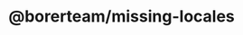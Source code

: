 # @borerteam/missing-locales

<!-- A Vite plugin that helps you find missed keys in your localization files.

## Installation

```bash
npm install @borerteam/missing-locales
```

```bash
yarn add @borerteam/missing-locales
```

```bash
pnpm add @borerteam/missing-locales
```

## Usage

Add the plugin to your `vite.config.js` file:

```js
import missingLocales from '@borerteam/missing-locales';

export default {
  // ...other options
  plugins: [
    // ...other plugins
    // `command === 'serve'` for run plugin only in dev mode
    command === 'serve' && missingLocales({
      path: './src/locales', // optional, default is './src/locales'
      wait: 500, // optional, default is 500 (milliseconds),
      defaultNamespace: 'translation', // optional, default is 'translation'
    }),
  ],
};
```

## Options

- `path` (optional, default is `'./src/locales'`): the path to the `src/locales` directory.
- `wait` (optional, default is `500`): the number of milliseconds to wait before running the plugin.
- `defaultNamespace` (optional, default is `'translation'`): the default namespace to use when the namespace is not specified.

## Output

The plugin will output a list of strings in the following format:

```log
[missing-locales] ${locale}/${namespace}.json -> '${key}'
```

For example:

```log
[missing-locales] en/common.json -> 'hello'
[missing-locales] ua/auth.json -> 'login'
[missing-locales] ru/error.json -> 'help'
```

This indicates that the `'hello'` key is missing from the `en/common.json` file. -->
